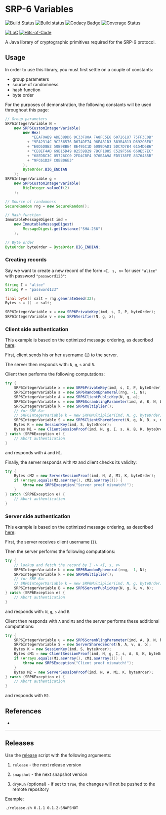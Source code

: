 # SRP-6 Variables

[![Build Status](https://travis-ci.com/Glusk/srp6-variables.svg?branch=master)](https://travis-ci.com/Glusk/srp6-variables)
[![Build status](https://ci.appveyor.com/api/projects/status/4dlyh0qkyd7aubpk/branch/master?svg=true)](https://ci.appveyor.com/project/Glusk/srp6-variables/branch/master)
[![Codacy Badge](https://app.codacy.com/project/badge/Grade/4b28e7a9389046a98c42f6a6eaa00ad8)](https://www.codacy.com/gh/Glusk/srp6-variables/dashboard?utm_source=github.com&amp;utm_medium=referral&amp;utm_content=Glusk/srp6-variables&amp;utm_campaign=Badge_Grade)
[![Coverage Status](https://coveralls.io/repos/github/Glusk/srp6-variables/badge.svg?branch=master)](https://coveralls.io/github/Glusk/srp6-variables?branch=master)

[![LoC](https://tokei.rs/b1/github/glusk/srp6-variables)](https://github.com/Glusk/srp6-variables)
[![Hits-of-Code](https://hitsofcode.com/github/glusk/srp6-variables?branch=master)](https://hitsofcode.com/view/github/glusk/srp6-variables?branch=master)

A Java library of cryptographic primitives required for the SRP-6 protocol.

## Usage

In order to use this library, you must first settle on a couple of constants:

-   group parameters
-   source of randomness
-   hash function
-   byte order

For the purposes of demonstration, the following constants will be used
throughout this page:
``` java
// Group parameters
SRP6IntegerVariable N =
    new SRP6CustomIntegerVariable(
        new Hex(
            "EEAF0AB9 ADB38DD6 9C33F80A FA8FC5E8 60726187 75FF3C0B"
          + "9EA2314C 9C256576 D674DF74 96EA81D3 383B4813 D692C6E0"
          + "E0D5D8E2 50B98BE4 8E495C1D 6089DAD1 5DC7D7B4 6154D6B6"
          + "CE8EF4AD 69B15D49 82559B29 7BCF1885 C529F566 660E57EC"
          + "68EDBC3C 05726CC0 2FD4CBF4 976EAA9A FD5138FE 8376435B"
          + "9FC61D2F C0EB06E3"
        ),
        ByteOrder.BIG_ENDIAN
    );
SRP6IntegerVariable g =
    new SRP6CustomIntegerVariable(
        BigInteger.valueOf(2)
    );

// Source of randomness
SecureRandom rng = new SecureRandom();

// Hash function
ImmutableMessageDigest imd =
    new ImmutableMessageDigest(
        MessageDigest.getInstance("SHA-256")
    );

// Byte order
ByteOrder byteOrder = ByteOrder.BIG_ENDIAN;
```

### Creating records

Say we want to create a new record of the form `<I, s, v>` for user `"alice"`
with password `"password123"`:

``` java
String I = "alice"
String P = "password123"

final byte[] salt = rng.generateSeed(32);
Bytes s = () -> salt;

SRP6IntegerVariable x = new SRP6PrivateKey(imd, s, I, P, byteOrder);
SRP6IntegerVariable v = new SRP6Verifier(N, g, x);
```

### Client side authentication

This example is based on the optimized message ordering, as described [here][1]:

First, client sends his or her username (`I`) to the server.

The server then responds with: `N`, `g`, `s` and `B`.

Client then performs the following computations:
``` java
try {
    SRP6IntegerVariable x = new SRP6PrivateKey(imd, s, I, P, byteOrder);
    SRP6IntegerVariable a = new SRP6RandomEphemeral(rng, -1, N);
    SRP6IntegerVariable A = new SRP6ClientPublicKey(N, g, a);
    SRP6IntegerVariable u = new SRP6ScramblingParameter(imd, A, B, N, byteOrder);
    SRP6IntegerVariable k = new SRP6Multiplier();
    // for SRP-6a:
    // SRP6IntegerVariable k = new SRP6Multiplier(imd, N, g, byteOrder);
    SRP6IntegerVariable S = new SRP6ClientSharedSecret(N, g, k, B, x, u, a);
    Bytes K = new SessionKey(imd, S, byteOrder);
    Bytes M1 = new ClientSessionProof(imd, N, g, I, s, A, B, K, byteOrder);
} catch (SRP6Exception e) {
    // Abort authentication
}
```
and responds with `A` and `M1`.

Finally, the server responds with `M2` and client checks its validity:
``` java
try {
    Bytes cM2 = new ServerSessionProof(imd, N, A, M1, K, byteOrder);
    if (Arrays.equals(M2.asArray(), cM2.asArray())) {
        throw new SRP6Exception("Server proof mismatch!");
    }
} catch (SRP6Exception e) {
    // Abort authentication
}
```

### Server side authentication

This example is based on the optimized message ordering, as described [here][1]:

First, the server receives client username (`I`).

Then the server performs the following computations:
``` java
try {
    // lookup and fetch the record by I -> <I, s, v>
    SRP6IntegerVariable b = new SRP6RandomEphemeral(rng, -1, N);
    SRP6IntegerVariable k = new SRP6Multiplier();
    // for SRP-6a:
    // SRP6IntegerVariable k = new SRP6Multiplier(imd, N, g, byteOrder);
    SRP6IntegerVariable B = new SRP6ServerPublicKey(N, g, k, v, b);
} catch (SRP6Exception e) {
    // Abort authentication
}
```
and responds with: `N`, `g`, `s` and `B`.

Client then responds with `A` and `M1` and the server performs these
additional computations:
``` java
try {
    SRP6IntegerVariable u = new SRP6ScramblingParameter(imd, A, B, N, byteOrder);
    SRP6IntegerVariable S = new ServerSharedSecret(N, A, v, u, b);
    Bytes K = new SessionKey(imd, S, byteOrder);
    Bytes cM1 = new ClientSessionProof(imd, N, g, I, s, A, B, K, byteOrder);
    if (Arrays.equals(M1.asArray(), cM1.asArray())) {
        throw new SRP6Exception("Client proof mismatch!");
    }
    Bytes M2 = new ServerSessionProof(imd, N, A, M1, K, byteOrder);
} catch (SRP6Exception e) {
    // Abort authentication
}
```
and responds with `M2`.

## References

-   [1]: http://srp.stanford.edu/srp6.ps (WU, Thomas. *SRP-6: Improvements and Refinements to the Secure Remote Password Protocol*)
---

## Releases

Use the [release](./release.sh) script with the following arguments:

1.  `release` - the next release version

2.  `snapshot` - the next snapshot version

3.  `dryRun` (optional) - if set to `true`, the changes will not be pushed
   to the remote repository

Example:

``` bash
./release.sh 0.1.1 0.1.2-SNAPSHOT
```
